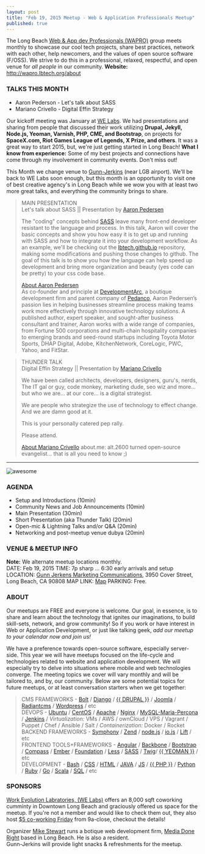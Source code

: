 ```yaml
---
layout: post
title: "Feb 19, 2015 Meetup - Web & Application Professionals Meetup"
published: true
---
```


The Long Beach [Web & App dev Professionals (WAPRO)](http://wapro.lbtech.org) group meets monthly to showcase our cool tech projects, share best practices, network with each other, help newcomers, and the values of open source software (F/OSS).  We strive to do this in a professional, relaxed, respectful, and open venue for _all people_ in our community.  **Website:** http://wapro.lbtech.org/about

### TALKS THIS MONTH

* Aaron Pederson - Let's talk about SASS
* Mariano Crivello - Digital Effin Strategy

Our kickoff meeting was January at [WE Labs](http://welabs.us).  We had presentations and sharing from people that discussed their work utilizing **Drupal, Jekyll, Node.js, Yeoman, Varnish, PHP, CME, and Bootstrap**, on projects for **SpaceX.com, Riot Games League of Legends, X Prize, and others**. It was a great way to start 2015, but, we're just getting started in Long Beach!  **What I know from experience:** Some of my best projects and connections have come through my involvement in community events.  Don't miss out!

This Month we change venue to [Gunn-Jerkins](http://gunnjerkins.com) (near LGB airport).  We'll be back to WE Labs soon enough, but this month is an opportunity to visit one of best creative agency's in Long Beach while we wow you with at least two more great talks, and everything the community brings to share.

>  MAIN PRESENTATION  
>  Let's talk about SASS ||  Presentation by [Aaron Pedersen](http://twitter.com/aaronpedersen)
>
> The "coding" concepts behind [SASS](http://sass-lang.com/install) leave many front-end developer resistant to the language and process. In this talk, Aaron will cover the basic concepts and show you how easy it is to get up and running with SASS and how to integrate it into your development workflow. As an example, we'll be checking out the [lbtech.github.io](https://github.com/lbtech/lbtech.github.io) repository, making some modifications and pushing those changes to github. The goal of this talk is to show you how the language can help speed up development and bring more organization and beauty (yes code can be pretty) to your css code base.
>
> [About Aaron Pedersen](http://twitter.com/aaronpedersen)  
> As co-founder and principle at [DevelopmentArc](http://www.developmentarc.com/), a boutique development firm and parent company of [Pedanco](https://pedanco.com/), Aaron Pedersen’s passion lies in helping businesses streamline process making teams work more effectively through innovative technology solutions. A published author, expert speaker, and sought-after business consultant and trainer, Aaron works with a wide range of companies, from Fortune 500 corporations and multi-chain hospitality companies to emerging brands and seed-round startups including Toyota Motor Sports, DHAP Digital, Adobe, KitchenNetwork, CoreLogic, PWC, Yahoo, and FitStar.


>  THUNDER TALK  
>  Digital Effin Strategy ||  Presentation by [Mariano Crivello](https://twitter.com/MarianoCrivello)
>
> We have been called architects, developers, designers, guru's, nerds, The IT gal or guy, code monkey, marketing dude, seo wiz and more...   but who we are...  at our core...  is a digital strategist. 
> 
> We are people who strategize the use of technology to effect change.
> And we are damn good at it. 
>
> This is your personally catered pep rally. 
> 
> Please attend.
>
> [About Mariano Crivello](https://twitter.com/MarianoCrivello)
> about.me: alt.2600 turned open-source evangelist... that is all you need to know ;)

---

![awesome](http://i.imgur.com/J4SoDeM.png?delhash=6W4vfcnAxJBVn0j)  


### AGENDA

* Setup and Introductions (10min)
* Community News and Job Announcements (10min)
* Main Presentation (30min)
* Short Presentation (aka Thunder Talk) (20min)
* Open-mic & Lightning Talks and/or Q&A (20min)
* Networking and post-meetup venue dubya (20min)



### VENUE & MEETUP INFO  

**Note:** We alternate meetup locations monthly.  
DATE:  Feb 19, 2015
TIME:  7p sharp ... 6:30 early arrivals and setup
LOCATION: [Gunn Jerkens Marketing Communications](http://gunnjerkens.com/contact), 3950 Cover Street, Long Beach, CA 90808
MAP LINK: [Map](https://www.google.com/maps/place/Gunn+Jerkens+Marketing+Communications/@33.827577,-118.147347,17z/data=!3m1!4b1!4m2!3m1!1s0x80dd3247d56715a3:0x5c717668a98f1038)
PARKING: Free.



### ABOUT
Our meetups are FREE and everyone is welcome.  Our goal, in essence, is to share and learn about the technology that ignites our imaginations, to build   skill-sets, network, and grow  community!  So if you work or have interest in Web or Application Development, or just like talking geek, _add our meetup to your calendar now and join us!_

We have a preference towards open-source software, especially server-side.  This year we will have meetups focused on the life-cycle and technologies related to website and application development.  We will especially try to delve into situations where mobile and web technologies converge.  The meeting topics we cover will vary monthly and will be tailored to, and by, our community.  Below are some potential topics for future meetups, or at least conversation starters when we get together:



> CMS FRAMEWORKS - [Bolt](http://bolt.cm) / [Django](http://djangoproject.com) / [{{ DRUPAL }}](https://drupal.org) / [Joomla](https://www.joomla.org) / [Radiantcms](http://radiantcms.org) / [Wordpress](https://wordpress.org) / etc  
DEVOPS - [Ubuntu](http://ubuntu.com) / [CentOS](http://centos.org) / [Apache](http://httpd.apache.org) / [Nginx](http://nginx.org) /  [MySQL-Maria-Percona](https://en.wikipedia.org/wiki/MySQL#Related_projects) / [Jenkins](http://jenkins-ci.org) / _Virtualization:_ VMs / AWS / ownCloud / VPS / Vagrant / Puppet / Chef / Ansible / Salt / _Containerization:_ Docker / Rocket  
BACKEND FRAMEWORKS - [Symphony](http://en.wikipedia.org/wiki/Symfony) / [Zend](http://en.wikipedia.org/wiki/Zend_Framework) / [node.js](http://en.wikipedia.org/wiki/Node.js) / [io.js](https://iojs.org) / [Lift](http://en.wikipedia.org/wiki/Lift_%28web_framework%29) / etc  
FRONTEND TOOLS+FRAMEWORKS - [Angular](https://angularjs.org) / [Backbone](http://backbonejs.org) / [Bootstrap](http://getbootstrap.com) / [Compass](http://compass-style.org) / [Ember](http://emberjs.com) / [Foundation](http://foundation.zurb.com/) / [Less](http://lesscss.org) / [SASS](http://sass-lang.com) / [Twig]()/ [{{ YEOMAN }}](http://yeoman.io) /  etc  
DEVELOPMENT - [Bash](http://en.wikipedia.org/wiki/Bash_%28Unix_shell%29) / [CSS](https://developer.mozilla.org/en-US/docs/Web/CSS) / [HTML](https://developer.mozilla.org/en-US/docs/Web/HTML) / [JAVA](http://en.wikipedia.org/wiki/Java_%28programming_language%29) / [JS](http://en.wikipedia.org/wiki/JavaScript) / [{{ PHP }}](http://en.wikipedia.org/wiki/PHP) / [Python](http://en.wikipedia.org/wiki/Python_%28programming_language%29) / [Ruby](http://www.ruby-lang.org) / [Go](https://golang.org) / [Scala](http://www.scala-lang.org) / [SQL](http://en.wikipedia.org/wiki/SQL) /  etc  



### SPONSORS

[Work Evolution Labratories, (WE Labs)](http://welabs.us) offers an 8,000 sqft coworking cumminty in Downtown Long Beach and graciously offered us space for the meetup.  If you're not a member and would like to check them out, they also host [$5 co-working Friday](http://www.welabs.us/events/eventdetail/962/-/5-friday) from 9a-close, checkout the details!  


Organizer [Mike Stewart]() runs a botique web development firm, [Media Done Right](http://www.MediaDoneRight.com) based in Long Beach. He is also a resident.  
Gunn-Jerkins will provide light snacks & refreshments for the meetup.